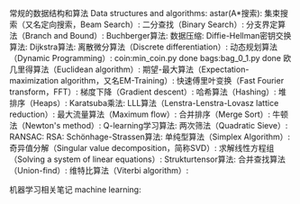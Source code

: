 常规的数据结构和算法 Data structures and algorithms:
    astar(A*搜索):
    集束搜索（又名定向搜索，Beam Search）:
    二分查找（Binary Search）:
    分支界定算法（Branch and Bound）:
    Buchberger算法:
    数据压缩:
    Diffie-Hellman密钥交换算法:
    Dijkstra算法:
    离散微分算法（Discrete differentiation）:
    动态规划算法（Dynamic Programming）:
        coin:min_coin.py done
        bags:bag_0_1.py done
    欧几里得算法（Euclidean algorithm）:
    期望-最大算法（Expectation-maximization algorithm，又名EM-Training）:
    快速傅里叶变换（Fast Fourier transform，FFT）:
    梯度下降（Gradient descent）:
    哈希算法（Hashing）:
    堆排序（Heaps）:
    Karatsuba乘法:
    LLL算法（Lenstra-Lenstra-Lovasz  lattice reduction）:
    最大流量算法（Maximum flow）:
    合并排序（Merge Sort）:
    牛顿法（Newton's method）:
    Q-learning学习算法:
    两次筛法（Quadratic Sieve）:
    RANSAC:
    RSA:
    Schönhage-Strassen算法:
    单纯型算法（Simplex Algorithm）:
    奇异值分解（Singular value decomposition，简称SVD）:
    求解线性方程组（Solving a system of linear equations）:
    Strukturtensor算法:
    合并查找算法（Union-find）:
    维特比算法（Viterbi algorithm）:

机器学习相关笔记 machine learning:
